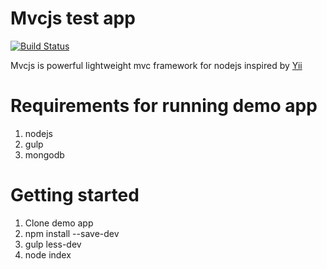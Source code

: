 Mvcjs test app
=====
[![Build Status](https://api.travis-ci.org/igorzg/node-mvc.svg?branch=master)](https://travis-ci.org/igorzg/node-mvc)

Mvcjs is powerful lightweight mvc framework for nodejs inspired by [Yii](http://www.yiiframework.com/)

Requirements for running demo app
====
1. nodejs
2. gulp
3. mongodb

Getting started
====
1. Clone demo app
2. npm install --save-dev
3. gulp less-dev
4. node index

